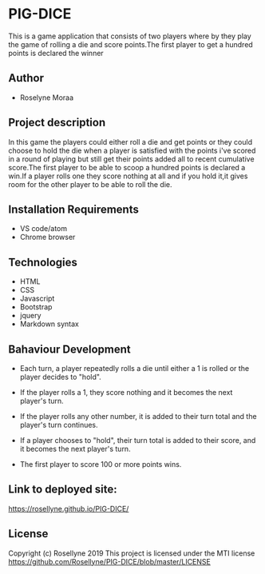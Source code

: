 # PIG-DICE
This is a game application that consists of two players where by they play the game of rolling a die and score points.The first player to get a hundred points is declared the winner

## Author
 + Roselyne Moraa

## Project description
  In this game the players could either roll a die and get points or they could choose to hold  the die when a player is satisfied with the points i've scored in a round of playing but  still get their points added all to recent cumulative score.The  first player  to be able to scoop a hundred points is declared a win.If a player rolls one they score nothing at all and  if you hold it,it  gives room for the other player to be able to roll the die.

## Installation Requirements
+ VS code/atom
+ Chrome browser

## Technologies
+ HTML
+ CSS
+ Javascript
+ Bootstrap
+ jquery
+ Markdown syntax

 ## Bahaviour Development
+ Each turn, a player repeatedly rolls a die until either a 1 is rolled or the player decides to "hold".

+ If the player rolls a 1, they score nothing and it becomes the next player's turn.

+ If the player rolls any other number, it is added to their turn total and the player's turn continues.

+ If a player chooses to "hold", their turn total is added to their score, and it becomes the next player's turn.

+ The first player to score 100 or more points wins.


## Link to deployed site:
https://rosellyne.github.io/PIG-DICE/

## License
Copyright (c) Rosellyne 2019 This project is licensed under the MTI license https://github.com/Rosellyne/PIG-DICE/blob/master/LICENSE
